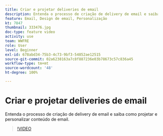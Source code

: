 ```yaml
---
title: Criar e projetar deliveries de email
description: Entenda o processo de criação de delivery de email e saiba como projetar e personalizar conteúdo de email.
feature: Email, Design de email, Personalização
kt: 7847
thumbnail: 333476.jpg
doc-type: feature video
activity: use
team: WWFRE
role: User
level: Beginner
exl-id: 678abd34-75b3-4c73-9bf3-54852ae12515
source-git-commit: 02a6238163a7c8f887236e03b78673c57c836a45
workflow-type: tm+mt
source-wordcount: '48'
ht-degree: 100%

---
```


# Criar e projetar deliveries de email

Entenda o processo de criação de delivery de email e saiba como projetar e personalizar conteúdo de email.

>[!VIDEO](https://video.tv.adobe.com/v/333476?quality=12)
